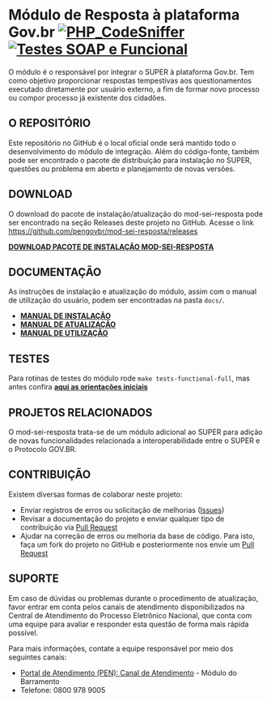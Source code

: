 # Módulo de Resposta à plataforma Gov.br [![PHP_CodeSniffer](https://github.com/pengovbr/mod-sei-resposta/actions/workflows/phpcs.yml/badge.svg)](https://github.com/pengovbr/mod-sei-resposta/actions/workflows/phpcs.yml) [![Testes SOAP e Funcional](https://github.com/pengovbr/mod-sei-resposta/actions/workflows/tests.yml/badge.svg)](https://github.com/pengovbr/mod-sei-resposta/actions/workflows/tests.yml)
O módulo é o responsável por integrar o SUPER à plataforma Gov.br. Tem como objetivo proporcionar respostas tempestivas aos questionamentos executado diretamente por usuário externo, a fim de formar novo processo ou compor processo já existente dos cidadões.

## O REPOSITÓRIO
Este repositório no GitHub é o local oficial onde será mantido todo o desenvolvimento do módulo de integração. Além do código-fonte, também pode ser encontrado o pacote de distribuição para instalação no SUPER, questões ou problema em aberto e planejamento de novas versões.

## DOWNLOAD

O download do pacote de instalação/atualização do mod-sei-resposta pode ser encontrado na seção Releases deste projeto no GitHub. 
Acesse o link https://github.com/pengovbr/mod-sei-resposta/releases

**[DOWNLOAD PACOTE DE INSTALAÇÃO MOD-SEI-RESPOSTA](https://github.com/spbgovbr/mod-sei-resposta/releases)** 


## DOCUMENTAÇÃO

As instruções de instalação e atualização do módulo, assim com o manual de utilização do usuário, podem ser encontradas na pasta `docs/`.

* **[MANUAL DE INSTALAÇÃO](docs/INSTALL.md)**
* **[MANUAL DE ATUALIZAÇÃO](docs/UPGRADE.md)**
* **[MANUAL DE UTILIZAÇÃO](docs/USAGE.md)**

## TESTES

Para rotinas de testes do módulo rode ``` make tests-functional-full ```, mas antes confira **[aqui as orientações iniciais](tests/functional/README.md)**

## PROJETOS RELACIONADOS

O mod-sei-resposta trata-se de um módulo adicional ao SUPER para adição de novas funcionalidades relacionada a interoperabilidade entre o SUPER e o Protocolo GOV.BR.


## CONTRIBUIÇÃO

Existem diversas formas de colaborar neste projeto:

* Enviar registros de erros ou solicitação de melhorias ([Issues](https://github.com/spbgovbr/mod-sei-resposta/issues))
* Revisar a documentação do projeto e enviar qualquer tipo de contribuição via [Pull Request](https://github.com/spbgovbr/mod-sei-resposta/pulls)
* Ajudar na correção de erros ou melhoria da base de código. Para isto, faça um fork do projeto no GitHub e posteriormente nos envie um [Pull Request](https://github.com/spbgovbr/mod-sei-resposta/pulls)

## SUPORTE

Em caso de dúvidas ou problemas durante o procedimento de atualização, favor entrar em conta pelos canais de atendimento disponibilizados na Central de Atendimento do Processo Eletrônico Nacional, que conta com uma equipe para avaliar e responder esta questão de forma mais rápida possível.

Para mais informações, contate a equipe responsável por meio dos seguintes canais:

- [Portal de Atendimento (PEN): Canal de Atendimento](https://portaldeservicos.economia.gov.br) - Módulo do Barramento
- Telefone: 0800 978 9005
